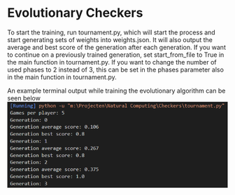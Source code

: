 # Evolutionary Checkers

To start the training, run tournament.py, which will start the process and start generating sets of weights into weights.json.
It will also output the average and best score of the generation after each generation.
If you want to continue on a previously trained generation, set start_from_file to True in the main function in tournament.py. 
If you want to change the number of used phases to 2 instead of 3, this can be set in the phases parameter also in the main function in tournament.py.

An example terminal output while training the evolutionary algorithm can be seen below
![alt text](https://github.com/LucBohmer/Natural-computing/blob/main/Natural-computing-project/natural_computing.png)
